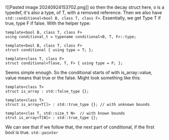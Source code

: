 ![[Pasted image 20240924153702.png]]
so then the decay struct here, `U` is a typedef, it's also a type, of T, with a removed reference. 
Then we also have 
`std::conditional<bool B, class T, class F>`. 
Essentially, we get Type T if true, type F if false. 
With the helper type: 
```
template<bool B, class T, class F> 
using conditional_t = typename conditional<B, T, F>::type;
```

```
template<bool B, class T, class F> 
struct conditional { using type = T; };

template<class T, class F> 
struct conditional<flase, T, F> { using type = F; };
```
Seems simple enough. 
So the conditional starts of with is_array::value, value means that true or the false. 
Might look something like this: 
```
template<class T> 
struct is_array : std::false_type {};

template<class T> 
struct is_array<T[]> : std::true_type {}; // with unknown bounds

template<clas T, std::size_t N>  // with known bounds
strut is_array<T[N]> : std::true_type {};
```

We can see that if we follow that, the next part of conditional, if the first bool is true. 
`std::pointer` 
